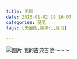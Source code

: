 ```yaml
---
title: 无题
date: 2015-01-02 19:16:07
categories: 随笔
tags: [矢量图,扁平化,练习]

---
```

![图片](6619482211677379807.png)
我的古典吉他～～～
